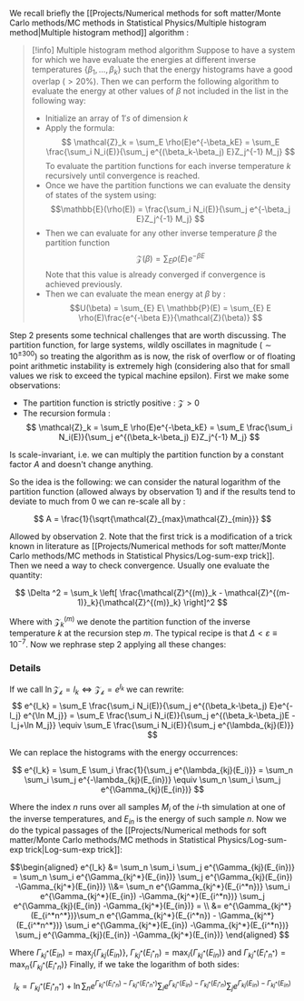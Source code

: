 We recall briefly the [[Projects/Numerical methods for soft matter/Monte Carlo methods/MC methods in Statistical Physics/Multiple histogram method|Multiple histogram method]] algorithm :  

>[!info] Multiple histogram method algorithm
>Suppose to have a system for which we have evaluate the energies at different inverse temperatures $\{\beta_1, \dots, \beta_k\}$ such that the energy histograms have a good overlap ($>20 \%$).
>Then we can perform the following algorithm to evaluate the energy at other values of $\beta$ not included in the list in the following way:
> - Initialize an array of $1's$ of dimension $k$  
> - Apply the formula:
>  $$ \mathcal{Z}_k  = \sum_E \rho(E)e^{-\beta_kE} = \sum_E \frac{\sum_i N_i(E)}{\sum_j e^{(\beta_k-\beta_j) E}Z_j^{-1} M_j} $$
>  To evaluate the partition functions for each inverse temperature $k$ recursively until convergence is reached.
>  - Once we have the partition functions we can evaluate the density of states of the system using:
>  $$\mathbb{E}(\rho(E)) = \frac{\sum_i N_i(E)}{\sum_j e^{-\beta_j E}Z_j^{-1} M_j} $$
>  - Then we can evaluate for any other inverse temperature $\beta$ the partition function
>  $$ \mathcal{Z}(\beta)  = \sum_E \rho(E)e^{-\beta E} $$
>  Note that this value is already converged if convergence is achieved previously.
>  - Then we can evaluate the mean energy at $\beta$ by :
>  $$U(\beta) = \sum_{E} E\ \mathbb{P}(E) = \sum_{E} E \rho(E)\frac{e^{-\beta E}}{\mathcal{Z}(\beta)} $$

Step 2 presents some technical challenges that are worth discussing.
The partition function, for large systems,  wildly oscillates in magnitude $(\sim 10^{\pm 300})$ so treating the algorithm as is now,  the risk of overflow or of floating point arithmetic instability is extremely high (considering also that for small values we risk to exceed the typical machine epsilon). 
First we make some observations:
- The partition function is strictly positive : $\mathcal{Z} > 0$
- The recursion formula :  
 $$ \mathcal{Z}_k  = \sum_E \rho(E)e^{-\beta_kE} = \sum_E \frac{\sum_i N_i(E)}{\sum_j e^{(\beta_k-\beta_j) E}Z_j^{-1} M_j} $$

Is scale-invariant, i.e. we can multiply the partition function by a constant factor $A$ and doesn't change anything.

So the idea is the following: we can consider the natural logarithm of the partition function (allowed always by observation 1) and if the results tend to deviate to much from 0 we can re-scale all by :

$$ A = \frac{1}{\sqrt{\mathcal{Z}_{max}\mathcal{Z}_{min}}} $$

Allowed by observation 2.
Note that the first trick is a modification of a trick known in literature as [[Projects/Numerical methods for soft matter/Monte Carlo methods/MC methods in Statistical Physics/Log-sum-exp trick]].
Then we need a way to check convergence. Usually one evaluate the quantity:

$$ \Delta ^2 = \sum_k \left[ \frac{\mathcal{Z}^{(m)}_k - \mathcal{Z}^{(m-1)}_k}{\mathcal{Z}^{(m)}_k} \right]^2 $$

Where with $\mathcal{Z}^{(m)}_k$ we denote the partition function of the inverse temperature $k$ at the recursion step $m$.
The typical recipe is that $\Delta < \varepsilon \equiv 10 ^{-7}$.
Now we rephrase step 2 applying all these changes:

### Details

If we call $\ln \mathcal{Z_k} = l_k \iff \mathcal{Z_k} = e^{l_k}$ we can rewrite:
 $$ e^{l_k}  = \sum_E \frac{\sum_i N_i(E)}{\sum_j e^{(\beta_k-\beta_j) E}e^{-l_j} e^{\ln M_j}} = \sum_E \frac{\sum_i N_i(E)}{\sum_j e^{(\beta_k-\beta_j)E -l_j+\ln M_j}} \equiv \sum_E \frac{\sum_i N_i(E)}{\sum_j e^{\lambda_{kj}(E)}}  $$

We can replace the histograms with the energy occurrences:

$$ e^{l_k}  =  \sum_E \sum_i \frac{1}{\sum_j e^{\lambda_{kj}(E_i)}} = \sum_n \sum_i \sum_j e^{-\lambda_{kj}(E_{in})} \equiv \sum_n \sum_i \sum_j e^{\Gamma_{kj}(E_{in})} $$

Where the index $n$ runs over all samples $M_i$ of the $i$-th simulation at one of the inverse temperatures, and $E_{in}$ is the energy of such sample $n$.
Now we do the typical passages of the [[Projects/Numerical methods for soft matter/Monte Carlo methods/MC methods in Statistical Physics/Log-sum-exp trick|Log-sum-exp trick]]:

$$\begin{aligned}
e^{l_k}  &=   \sum_n \sum_i \sum_j e^{\Gamma_{kj}(E_{in})} = \sum_n \sum_i e^{\Gamma_{kj^*}(E_{in})} \sum_j e^{\Gamma_{kj}(E_{in}) -\Gamma_{kj^*}(E_{in})} \\&= \sum_n e^{\Gamma_{kj^*}(E_{i^*n})} \sum_i e^{\Gamma_{kj^*}(E_{in}) -\Gamma_{kj^*}(E_{i^*n})} \sum_j e^{\Gamma_{kj}(E_{in}) -\Gamma_{kj^*}(E_{in})} = \\
&= e^{\Gamma_{kj^*}(E_{i^*n^*})}\sum_n e^{\Gamma_{kj^*}(E_{i^*n}) - \Gamma_{kj^*}(E_{i^*n^*})} \sum_i e^{\Gamma_{kj^*}(E_{in}) -\Gamma_{kj^*}(E_{i^*n})} \sum_j e^{\Gamma_{kj}(E_{in}) -\Gamma_{kj^*}(E_{in})}
\end{aligned}
$$

Where $\Gamma_{kj^*}(E_{in}) = \max_j \{\Gamma_{kj}(E_{in})\}$, $\Gamma_{kj^*}(E_{i^*n}) = \max_i \{\Gamma_{kj^*}(E_{in})\}$ and  $\Gamma_{kj^*}(E_{i^*n^*}) = \max_n \{\Gamma_{kj^*}(E_{i^*n})\}$ 
Finally, if we take the logarithm of both sides:

$$l_k = \Gamma_{kj^*}(E_{i^*n^*}) + \ln \sum_n e^{\Gamma_{kj^*}(E_{i^*n}) - \Gamma_{kj^*}(E_{i^*n^*})} \sum_i e^{\Gamma_{kj^*}(E_{in}) -\Gamma_{kj^*}(E_{i^*n})} \sum_j e^{\Gamma_{kj}(E_{in}) -\Gamma_{kj^*}(E_{in})}$$
